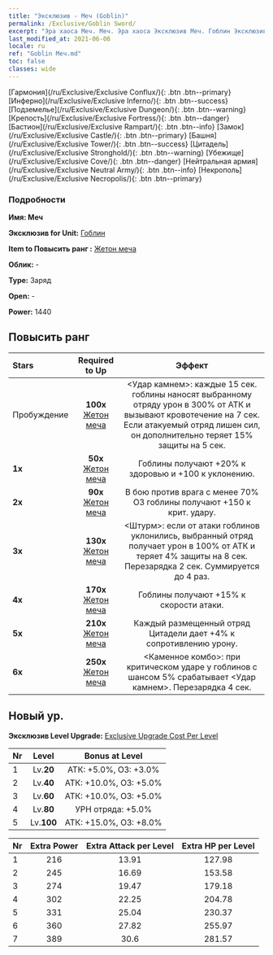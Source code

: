 ```yaml
---
title: "Эксклюзив - Меч (Goblin)"
permalink: /Exclusive/Goblin Sword/
excerpt: "Эра хаоса Меч. Меч. Эра хаоса Эксклюзив Меч. Гоблин Эксклюзив."
last_modified_at: 2021-06-08
locale: ru
ref: "Goblin Меч.md"
toc: false
classes: wide
---
```

 [Гармония](/ru/Exclusive/Exclusive Conflux/){: .btn .btn--primary} [Инферно](/ru/Exclusive/Exclusive Inferno/){: .btn .btn--success} [Подземелье](/ru/Exclusive/Exclusive Dungeon/){: .btn .btn--warning} [Крепость](/ru/Exclusive/Exclusive Fortress/){: .btn .btn--danger} [Бастион](/ru/Exclusive/Exclusive Rampart/){: .btn .btn--info} [Замок](/ru/Exclusive/Exclusive Castle/){: .btn .btn--primary} [Башня](/ru/Exclusive/Exclusive Tower/){: .btn .btn--success} [Цитадель](/ru/Exclusive/Exclusive Stronghold/){: .btn .btn--warning} [Убежище](/ru/Exclusive/Exclusive Cove/){: .btn .btn--danger} [Нейтральная армия](/ru/Exclusive/Exclusive Neutral Army/){: .btn .btn--info} [Некрополь](/ru/Exclusive/Exclusive Necropolis/){: .btn .btn--primary} 

### Подробности
 **Имя: Меч** 

 **Эксклюзив for Unit:** [Гоблин](/ru/units/Goblin/) 

 **Item to Повысить ранг :** [Жетон меча](/ItemsRU/con_912/)

 **Облик:** -

 **Type:** Заряд

 **Open:** -

 **Power:** 1440

## Повысить ранг 

  |     Stars    |  Required to Up | Эффект |
  |:-------------|:---------------:|:---------------:|
  |  Пробуждение  | **100x** [Жетон меча](/ItemsRU/con_912/) | <Удар камнем>: каждые 15 сек. гоблины наносят выбранному отряду урон в 300% от АТК и вызывают кровотечение на 7 сек. Если атакуемый отряд лишен сил, он дополнительно теряет 15% защиты на 5 сек. |
  | **1x** <i class="fas fa-star"/> | **50x** [Жетон меча](/ItemsRU/con_912/) | Гоблины получают +20% к здоровью и +100 к уклонению. |
  | **2x** <i class="fas fa-star"/> | **90x** [Жетон меча](/ItemsRU/con_912/) | В бою против врага с менее 70% ОЗ гоблины получают +150 к крит. удару. |
  | **3x** <i class="fas fa-star"/> | **130x** [Жетон меча](/ItemsRU/con_912/) | <Штурм>: если от атаки гоблинов уклонились, выбранный отряд получает урон в 100% от АТК и теряет 4% защиты на 8 сек. Перезарядка 2 сек. Суммируется до 4 раз. |
  | **4x** <i class="fas fa-star"/> | **170x** [Жетон меча](/ItemsRU/con_912/) | Гоблины получают +15% к скорости атаки. |
  | **5x** <i class="fas fa-star"/> | **210x** [Жетон меча](/ItemsRU/con_912/) | Каждый размещенный отряд Цитадели дает +4% к сопротивлению урону. |
  | **6x** <i class="fas fa-star"/> | **250x** [Жетон меча](/ItemsRU/con_912/) | <Каменное комбо>: при критическом ударе у гоблинов с шансом 5% срабатывает <Удар камнем>. Перезарядка 4 сек. |


## Новый ур.
 **Эксклюзив Level Upgrade:** [Exclusive Upgrade Cost Per Level](/Exclusive/ExclusiveUpgradeCostPerLevel/)

  |  Nr  |   Level  | Bonus at Level |
  |:-----|:--------:|:--------------:|
  | 1 | Lv.**20** | АТК: +5.0%, ОЗ: +3.0% |
  | 2 | Lv.**40** | АТК: +10.0%, ОЗ: +5.0% |
  | 3 | Lv.**60** | АТК: +10.0%, ОЗ: +5.0% |
  | 4 | Lv.**80** | УРН отряда: +5.0% |
  | 5 | Lv.**100** | АТК: +15.0%, ОЗ: +8.0% |


  |  Nr  |  Extra Power | Extra Attack per Level | Extra HP per Level |
  |:-----|:--------:|:--------:|:--------:|
  | 1 | 216 | 13.91 | 127.98 |
  | 2 | 245 | 16.69 | 153.58 |
  | 3 | 274 | 19.47 | 179.18 |
  | 4 | 302 | 22.25 | 204.78 |
  | 5 | 331 | 25.04 | 230.37 |
  | 6 | 360 | 27.82 | 255.97 |
  | 7 | 389 | 30.6 | 281.57 |


